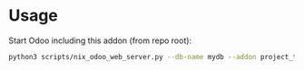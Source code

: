 # Usage

Start Odoo including this addon (from repo root):

```bash
python3 scripts/nix_odoo_web_server.py --db-name mydb --addon project_task_personal_stage_auto_fold
```
